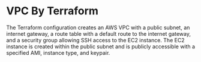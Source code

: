 # VPC By Terraform

The Terraform configuration creates an AWS VPC with a public subnet, an internet gateway, a route table with a default route to the internet gateway, and a security group allowing SSH access to the EC2 instance. The EC2 instance is created within the public subnet and is publicly accessible with a specified AMI, instance type, and keypair.
